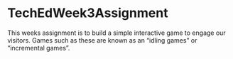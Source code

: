 # TechEdWeek3Assignment
This weeks assignment is to build a simple interactive game to engage our visitors. Games such as these are known as an “idling games” or “incremental games”.
